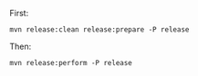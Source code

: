

First:

```
mvn release:clean release:prepare -P release
```

Then:

```
mvn release:perform -P release
```
